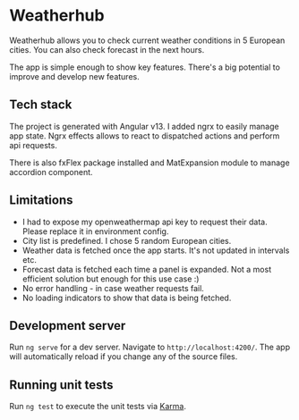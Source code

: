 # Weatherhub

Weatherhub allows you to check current weather conditions in 5 European cities. You can also check forecast in the next hours.

The app is simple enough to show key features. There's a big potential to improve and develop new features.

## Tech stack
The project is generated with Angular v13. I added ngrx to easily manage app state. Ngrx effects allows
to react to dispatched actions and perform api requests.

There is also fxFlex package installed and MatExpansion module to manage accordion component.

## Limitations
- I had to expose my openweathermap api key to request their data. Please replace it in environment config.
- City list is predefined. I chose 5 random European cities.
- Weather data is fetched once the app starts. It's not updated in intervals etc.
- Forecast data is fetched each time a panel is expanded. Not a most efficient solution but enough for this use case :)
- No error handling - in case weather requests fail.
- No loading indicators to show that data is being fetched.

## Development server

Run `ng serve` for a dev server. Navigate to `http://localhost:4200/`. The app will automatically reload if you change any of the source files.

## Running unit tests

Run `ng test` to execute the unit tests via [Karma](https://karma-runner.github.io).
